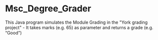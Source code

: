 # Msc_Degree_Grader
This Java program simulates the Module Grading in the "York grading project"  - It takes marks (e.g. 65) as parameter and returns a grade (e.g. “Good”) 
